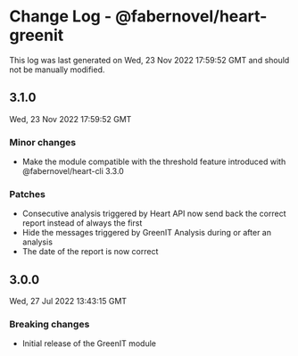 # Change Log - @fabernovel/heart-greenit

This log was last generated on Wed, 23 Nov 2022 17:59:52 GMT and should not be manually modified.

## 3.1.0
Wed, 23 Nov 2022 17:59:52 GMT

### Minor changes

- Make the module compatible with the threshold feature introduced with @fabernovel/heart-cli 3.3.0

### Patches

- Consecutive analysis triggered by Heart API now send back the correct report instead of always the first
- Hide the messages triggered by GreenIT Analysis during or after an analysis
- The date of the report is now correct

## 3.0.0
Wed, 27 Jul 2022 13:43:15 GMT

### Breaking changes

- Initial release of the GreenIT module

